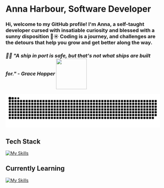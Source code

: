 # Anna Harbour, Software Developer

### Hi, welcome to my GitHub profile! I'm Anna, a self-taught developer cursed with insatiable curiosity and blessed with a sunny disposition 🌈☀️ Coding is a journey, and challenges are the detours that help you grow and get better along the way.

### <i>🚢🌊 "A ship in port is safe, but that's not what ships are built for." - Grace Hopper <img src="https://media1.giphy.com/media/v1.Y2lkPTc5MGI3NjExOGFxNG4xb3pocmoyajRpcDFvbHBmbDhkY2s0eDB0YW51ZG5jbWY4NyZlcD12MV9pbnRlcm5hbF9naWZfYnlfaWQmY3Q9cw/lpWd5G0qIpoHZxdlpD/giphy.gif" width="100" height="100" align="center"/> </i>

<img src="https://raw.githubusercontent.com/Platane/snk/output/github-contribution-grid-snake.svg" alt="GitHub Contributions" />

## Tech Stack

[![My Skills](https://skillicons.dev/icons?i=js,html,css,mongodb,react,redux,git,github,postman,vscode)](https://skillicons.dev)

## Currently Learning
[![My Skills](https://skillicons.dev/icons?i=mysql,java,python,idea)](https://skillicons.dev)

